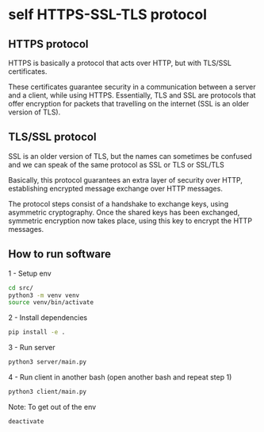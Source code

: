 # self HTTPS-SSL-TLS protocol

## HTTPS protocol

HTTPS is basically a protocol that acts over HTTP, but with TLS/SSL certificates.

These certificates guarantee security in a communication between a server and a
client, while using HTTPS. Essentially, TLS and SSL are protocols that offer
encryption for packets that travelling on the internet (SSL is an older
version of TLS).

## TLS/SSL protocol

SSL is an older version of TLS, but the names can sometimes be confused and we can
speak of the same protocol as SSL or TLS or SSL/TLS

Basically, this protocol guarantees an extra layer of security over HTTP, establishing
encrypted message exchange over HTTP messages.

The protocol steps consist of a handshake to exchange keys, using asymmetric cryptography.
Once the shared keys has been exchanged, symmetric encryption now takes
place, using this key to encrypt the HTTP messages.

## How to run software

1 - Setup env

```bash
cd src/
python3 -m venv venv
source venv/bin/activate
```

2 - Install dependencies

```bash
pip install -e .
```

3 - Run server

```bash
python3 server/main.py
```

4 - Run client in another bash (open another bash and repeat step 1)

```bash
python3 client/main.py
```

Note: To get out of the env

```bash
deactivate
```
